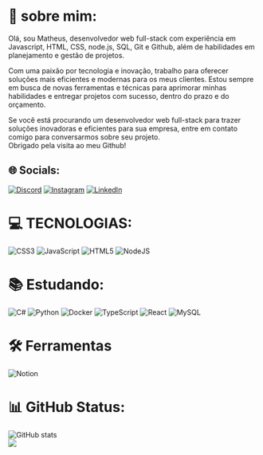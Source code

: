 # 💫 sobre mim:
Olá, sou Matheus, 
desenvolvedor web full-stack com experiência 
em Javascript, HTML, CSS, node.js, SQL, Git e Github, 
além de habilidades em planejamento 
e gestão de projetos.

Com uma paixão por tecnologia e inovação, 
trabalho para oferecer soluções mais eficientes 
e modernas para os meus clientes. 
Estou sempre em busca de novas ferramentas 
e técnicas para aprimorar minhas habilidades 
e entregar projetos com sucesso, 
dentro do prazo e do orçamento.

Se você está procurando 
um desenvolvedor web full-stack para trazer 
soluções inovadoras e eficientes para sua 
empresa, entre em contato comigo para 
conversarmos sobre seu projeto. 
<br>Obrigado pela visita ao meu Github!


## 🌐 Socials:
[![Discord](https://img.shields.io/badge/Discord-%237289DA.svg?logo=discord&logoColor=white)](https://discord.gg/DEV.dragon18negro#4738)
[![Instagram](https://img.shields.io/badge/Instagram-%23E4405F.svg?logo=Instagram&logoColor=white)](https://instagram.com/https://instagram.com/matheus_3341?igshid=NTA5ZTk1NTc=) 
[![LinkedIn](https://img.shields.io/badge/LinkedIn-%230077B5.svg?logo=linkedin&logoColor=white)](https://linkedin.com/in/https://www.linkedin.com/in/matheus-santos-434ab0200) 

# 💻 TECNOLOGIAS:
![CSS3](https://img.shields.io/badge/css3-%231572B6.svg?style=for-the-badge&logo=css3&logoColor=white)
![JavaScript](https://img.shields.io/badge/javascript-%23323330.svg?style=for-the-badge&logo=javascript&logoColor=%23F7DF1E) 
![HTML5](https://img.shields.io/badge/html5-%23E34F26.svg?style=for-the-badge&logo=html5&logoColor=white) 
![NodeJS](https://img.shields.io/badge/node.js-6DA55F?style=for-the-badge&logo=node.js&logoColor=white)
# 📚 Estudando:
![C#](https://img.shields.io/badge/c%23-%23239120.svg?style=for-the-badge&logo=c-sharp&logoColor=white)
![Python](https://img.shields.io/badge/python-3670A0?style=for-the-badge&logo=python&logoColor=ffdd54)
![Docker](https://img.shields.io/badge/docker-%230db7ed.svg?style=for-the-badge&logo=docker&logoColor=white)
![TypeScript](https://img.shields.io/badge/typescript-%23007ACC.svg?style=for-the-badge&logo=typescript&logoColor=white) 
![React](https://img.shields.io/badge/react-%2320232a.svg?style=for-the-badge&logo=react&logoColor=%2361DAFB) 
![MySQL](https://img.shields.io/badge/mysql-%2300f.svg?style=for-the-badge&logo=mysql&logoColor=white) 
# 🛠 Ferramentas
![Notion](https://img.shields.io/badge/Notion-%23000000.svg?style=for-the-badge&logo=notion&logoColor=white) 
# 📊 GitHub Status:
![ GitHub stats](https://github-readme-stats.vercel.app/api?username=matheusAI&show_icons=true&theme=monokai&count_private=true)
<br/>
![](https://github-readme-stats.vercel.app/api/top-langs/?username=matheusAI&theme=monokai&hide_border=false&include_all_commits=false&count_private=false&layout=compact) 


